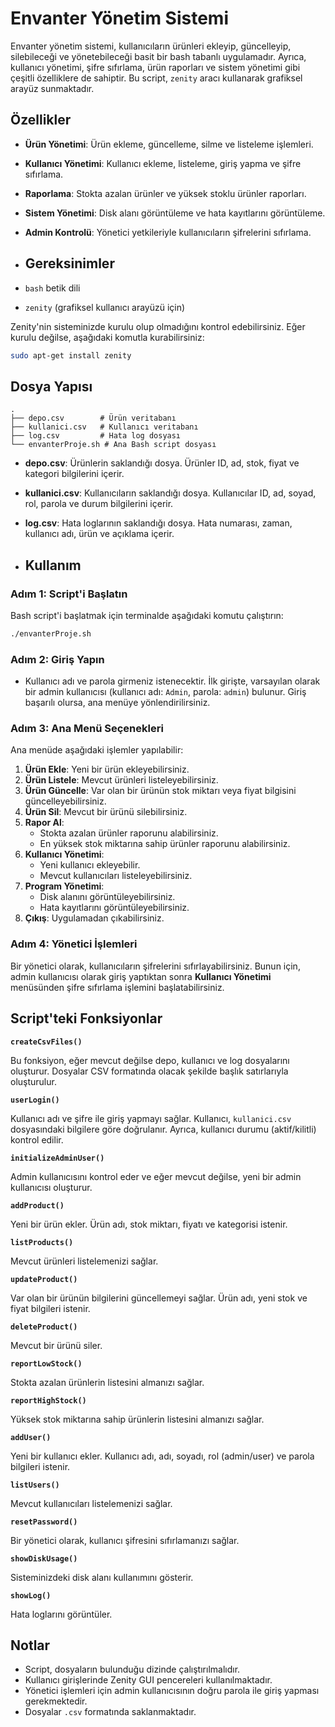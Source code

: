 # Envanter Yönetim Sistemi

Envanter yönetim sistemi, kullanıcıların ürünleri ekleyip, güncelleyip, silebileceği ve yönetebileceği basit bir bash tabanlı uygulamadır. Ayrıca, kullanıcı yönetimi, şifre sıfırlama, ürün raporları ve sistem yönetimi gibi çeşitli özelliklere de sahiptir. Bu script, `zenity` aracı kullanarak grafiksel arayüz sunmaktadır.

## Özellikler

- **Ürün Yönetimi**: Ürün ekleme, güncelleme, silme ve listeleme işlemleri.
- **Kullanıcı Yönetimi**: Kullanıcı ekleme, listeleme, giriş yapma ve şifre sıfırlama.
- **Raporlama**: Stokta azalan ürünler ve yüksek stoklu ürünler raporları.
- **Sistem Yönetimi**: Disk alanı görüntüleme ve hata kayıtlarını görüntüleme.
- **Admin Kontrolü**: Yönetici yetkileriyle kullanıcıların şifrelerini sıfırlama.

- ## Gereksinimler

- `bash` betik dili
- `zenity` (grafiksel kullanıcı arayüzü için)

Zenity'nin sisteminizde kurulu olup olmadığını kontrol edebilirsiniz. Eğer kurulu değilse, aşağıdaki komutla kurabilirsiniz:

```bash
sudo apt-get install zenity
```

## Dosya Yapısı

```
.
├── depo.csv        # Ürün veritabanı
├── kullanici.csv   # Kullanıcı veritabanı
├── log.csv         # Hata log dosyası
└── envanterProje.sh # Ana Bash script dosyası
```
- **depo.csv**: Ürünlerin saklandığı dosya. Ürünler ID, ad, stok, fiyat ve kategori bilgilerini içerir.
- **kullanici.csv**: Kullanıcıların saklandığı dosya. Kullanıcılar ID, ad, soyad, rol, parola ve durum bilgilerini içerir.
- **log.csv**: Hata loglarının saklandığı dosya. Hata numarası, zaman, kullanıcı adı, ürün ve açıklama içerir.

- ## Kullanım

### Adım 1: Script'i Başlatın

Bash script'i başlatmak için terminalde aşağıdaki komutu çalıştırın:

```bash
./envanterProje.sh
```

### Adım 2: Giriş Yapın

- Kullanıcı adı ve parola girmeniz istenecektir. İlk girişte, varsayılan olarak bir admin kullanıcısı (kullanıcı adı: `Admin`, parola: `admin`) bulunur. Giriş başarılı olursa, ana menüye yönlendirilirsiniz.

### Adım 3: Ana Menü Seçenekleri

Ana menüde aşağıdaki işlemler yapılabilir:

1. **Ürün Ekle**: Yeni bir ürün ekleyebilirsiniz.
2. **Ürün Listele**: Mevcut ürünleri listeleyebilirsiniz.
3. **Ürün Güncelle**: Var olan bir ürünün stok miktarı veya fiyat bilgisini güncelleyebilirsiniz.
4. **Ürün Sil**: Mevcut bir ürünü silebilirsiniz.
5. **Rapor Al**: 
   - Stokta azalan ürünler raporunu alabilirsiniz.
   - En yüksek stok miktarına sahip ürünler raporunu alabilirsiniz.
6. **Kullanıcı Yönetimi**: 
   - Yeni kullanıcı ekleyebilir.
   - Mevcut kullanıcıları listeleyebilirsiniz.
7. **Program Yönetimi**:
   - Disk alanını görüntüleyebilirsiniz.
   - Hata kayıtlarını görüntüleyebilirsiniz.
8. **Çıkış**: Uygulamadan çıkabilirsiniz.

### Adım 4: Yönetici İşlemleri

Bir yönetici olarak, kullanıcıların şifrelerini sıfırlayabilirsiniz. Bunun için, admin kullanıcısı olarak giriş yaptıktan sonra **Kullanıcı Yönetimi** menüsünden şifre sıfırlama işlemini başlatabilirsiniz.

## Script'teki Fonksiyonlar

**`createCsvFiles()`**

Bu fonksiyon, eğer mevcut değilse depo, kullanıcı ve log dosyalarını oluşturur. Dosyalar CSV formatında olacak şekilde başlık satırlarıyla oluşturulur.

**`userLogin()`**

Kullanıcı adı ve şifre ile giriş yapmayı sağlar. Kullanıcı, `kullanici.csv` dosyasındaki bilgilere göre doğrulanır. Ayrıca, kullanıcı durumu (aktif/kilitli) kontrol edilir.

**`initializeAdminUser()`**

Admin kullanıcısını kontrol eder ve eğer mevcut değilse, yeni bir admin kullanıcısı oluşturur.

**`addProduct()`**

Yeni bir ürün ekler. Ürün adı, stok miktarı, fiyatı ve kategorisi istenir.

**`listProducts()`**

Mevcut ürünleri listelemenizi sağlar.

**`updateProduct()`**

Var olan bir ürünün bilgilerini güncellemeyi sağlar. Ürün adı, yeni stok ve fiyat bilgileri istenir.

**`deleteProduct()`**

Mevcut bir ürünü siler.

**`reportLowStock()`**

Stokta azalan ürünlerin listesini almanızı sağlar.

**`reportHighStock()`**

Yüksek stok miktarına sahip ürünlerin listesini almanızı sağlar.

**`addUser()`**

Yeni bir kullanıcı ekler. Kullanıcı adı, adı, soyadı, rol (admin/user) ve parola bilgileri istenir.

**`listUsers()`**

Mevcut kullanıcıları listelemenizi sağlar.

**`resetPassword()`**

Bir yönetici olarak, kullanıcı şifresini sıfırlamanızı sağlar.

**`showDiskUsage()`**

Sisteminizdeki disk alanı kullanımını gösterir.

**`showLog()`**

Hata loglarını görüntüler.


## Notlar

- Script, dosyaların bulunduğu dizinde çalıştırılmalıdır.
- Kullanıcı girişlerinde Zenity GUI pencereleri kullanılmaktadır.
- Yönetici işlemleri için admin kullanıcısının doğru parola ile giriş yapması gerekmektedir.
- Dosyalar `.csv` formatında saklanmaktadır.

